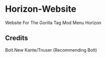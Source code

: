 # Horizon-Website
Website For The Gorilla Tag Mod Menu Horizon

Credits
-------
Bolt.New
Kante/Tnuser (Recommending Bolt)

